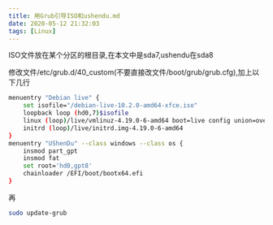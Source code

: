 ```yaml
---
title: 用Grub引导ISO和ushendu.md
date: 2020-05-12 21:32:03
tags: [Linux]
---
```


ISO文件放在某个分区的根目录,在本文中是sda7,ushendu在sda8

修改文件/etc/grub.d/40_custom(不要直接改文件/boot/grub/grub.cfg),加上以下几行
```bash
menuentry "Debian live" {
    set isofile="/debian-live-10.2.0-amd64-xfce.iso"
    loopback loop (hd0,7)$isofile
    linux (loop)/live/vmlinuz-4.19.0-6-amd64 boot=live config union=overlay username=user components noswap noeject vga=788 ip= net.ifnames=0 toram=filesystem.squashfs findiso=$isofile
    initrd (loop)/live/initrd.img-4.19.0-6-amd64
}
menuentry "UShenDu" --class windows --class os {
    insmod part_gpt
    insmod fat
    set root='hd0,gpt8'
    chainloader /EFI/boot/bootx64.efi
}
```
再
```bash
sudo update-grub
```
